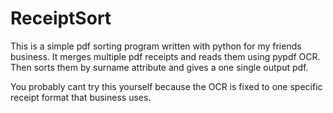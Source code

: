 # ReceiptSort

This is a simple pdf sorting program written with python for my friends business. It merges multiple pdf receipts and reads them using pypdf OCR. Then sorts them by surname attribute and gives a one single output pdf. 

You probably cant try this yourself because the OCR is fixed to one specific receipt format that business uses. 
